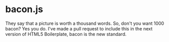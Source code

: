 # bacon.js
They say that a picture is worth a thousand words. So, don't you want 1000 bacon? Yes you do. I've made a pull request to include this in the next version of HTML5 Boilerplate, bacon is the new standard.
